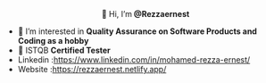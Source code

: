<center> 👋 Hi, I’m<strong> @Rezzaernest </strong> </center>

- 👀 I’m interested in <strong>Quality Assurance on Software Products and Coding as a hobby </strong>
- 🌱 ISTQB <strong>Certified Tester</strong>
- Linkedin :https://www.linkedin.com/in/mohamed-rezza-ernest/
- Website :https://rezzaernest.netlify.app/

